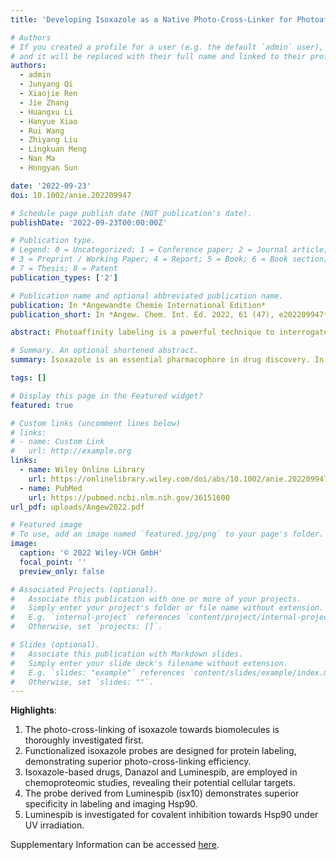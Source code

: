 ```yaml
---
title: 'Developing Isoxazole as a Native Photo-Cross-Linker for Photoaffinity Labeling and Chemoproteomics'

# Authors
# If you created a profile for a user (e.g. the default `admin` user), write the username (folder name) here
# and it will be replaced with their full name and linked to their profile.
authors:
  - admin
  - Junyang Qi
  - Xiaojie Ren
  - Jie Zhang
  - Huangxu Li
  - Hanyue Xiao
  - Rui Wang
  - Zhiyang Liu
  - Lingkuan Meng
  - Nan Ma
  - Hongyan Sun

date: '2022-09-23'
doi: 10.1002/anie.202209947

# Schedule page publish date (NOT publication's date).
publishDate: '2022-09-23T00:00:00Z'

# Publication type.
# Legend: 0 = Uncategorized; 1 = Conference paper; 2 = Journal article;
# 3 = Preprint / Working Paper; 4 = Report; 5 = Book; 6 = Book section;
# 7 = Thesis; 8 = Patent
publication_types: ['2']

# Publication name and optional abbreviated publication name.
publication: In *Angewandte Chemie International Edition*
publication_short: In *Angew. Chem. Int. Ed. 2022, 61 (47), e202209947*

abstract: Photoaffinity labeling is a powerful technique to interrogate drug-protein interactions in native cellular environments. Photo-cross-linkers are instrumental for this technique. However, the introduction of unnatural photo-cross-linkers may significantly reduce the bioactivity of the drug, thus impairing the chemoproteomic outcomes. Herein, we developed a common pharmacophore, isoxazole, into a natively embedded photo-cross-linker for chemoproteomics, which minimally perturbs the drug structure. The photo-cross-linking reactions of the isoxazole were thoroughly investigated for the first time. Functionalized isoxazoles were then designed and applied to protein labeling, demonstrating the superior photo-cross-linking efficiency. Subsequently, two isoxazole-based drugs, Danazol and Luminespib, were employed in chemoproteomic studies, revealing their potential cellular targets. These results provide valuable strategies for future chemoproteomic study and drug development.

# Summary. An optional shortened abstract.
summary: Isoxazole is an essential pharmacophore in drug discovery. In this study, we investigated the photochemistry of isoxazole with biomolecules and developed it as a natively embedded photo-cross-linker for chemoproteomics and drug discovery. With this strategy, two isoxazole-containing drugs were successfully applied to chemoproteomic platforms to uncover their cellular targets and interactions.

tags: []

# Display this page in the Featured widget?
featured: true

# Custom links (uncomment lines below)
# links:
# - name: Custom Link
#   url: http://example.org
links:
  - name: Wiley Online Library
    url: https://onlinelibrary.wiley.com/doi/abs/10.1002/anie.202209947
  - name: PubMed
    url: https://pubmed.ncbi.nlm.nih.gov/36151600
url_pdf: uploads/Angew2022.pdf

# Featured image
# To use, add an image named `featured.jpg/png` to your page's folder.
image:
  caption: '© 2022 Wiley-VCH GmbH'
  focal_point: ''
  preview_only: false

# Associated Projects (optional).
#   Associate this publication with one or more of your projects.
#   Simply enter your project's folder or file name without extension.
#   E.g. `internal-project` references `content/project/internal-project/index.md`.
#   Otherwise, set `projects: []`.

# Slides (optional).
#   Associate this publication with Markdown slides.
#   Simply enter your slide deck's filename without extension.
#   E.g. `slides: "example"` references `content/slides/example/index.md`.
#   Otherwise, set `slides: ""`.
---
```

**Highlights**: 
1. The photo-cross-linking of isoxazole towards biomolecules is thoroughly investigated first.
2. Functionalized isoxazole probes are designed for protein labeling, demonstrating superior photo-cross-linking efficiency.
3. Isoxazole-based drugs, Danazol and Luminespib, are employed in chemoproteomic studies, revealing their potential cellular targets.
4. The probe derived from Luminespib (isx10) demonstrates superior specificity in labeling and imaging Hsp90.
5. Luminespib is investigated for covalent inhibition towards Hsp90 under UV irradiation.


Supplementary Information can be accessed [here](uploads/anie202209947-sup-0001-misc_information.pdf).

